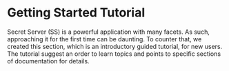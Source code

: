 [title]: # (Getting Started Tutorial)
[tags]: # (Getting Started, Help)
[priority]: # (200)

# Getting Started Tutorial

Secret Server (SS) is a powerful application with many facets. As such, approaching it for the first time can be daunting. To counter that, we created this section, which is an introductory guided tutorial, for new users. The tutorial suggest an order to learn topics and points to specific sections of documentation for details.
